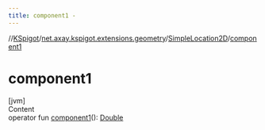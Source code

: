 ```yaml
---
title: component1 -
---
```

//[KSpigot](../../index.md)/[net.axay.kspigot.extensions.geometry](../index.md)/[SimpleLocation2D](index.md)/[component1](component1.md)



# component1  
[jvm]  
Content  
operator fun [component1](component1.md)(): [Double](https://kotlinlang.org/api/latest/jvm/stdlib/kotlin/-double/index.html)  



